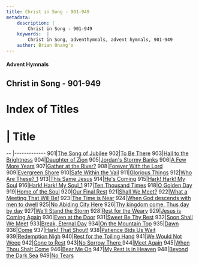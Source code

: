 ```yaml
---
title: Christ in Song - 901-949
metadata:
    description: |
        Christ in Song - 901-949
    keywords:  |
        Christ in Song, adventhymnals, advent hymnals, 901-949
    author: Brian Onang'o
---
```


#### Advent Hymnals
## Christ in Song - 901-949

# Index of Titles
# | Title                        
-- |-------------
901|[The Song of Jubilee](/christ-in-song/CIS/901-949/901-910/The-Song-of-Jubilee)
902|[To Be There](/christ-in-song/CIS/901-949/901-910/To-Be-There)
903|[Hail to the Brightness](/christ-in-song/CIS/901-949/901-910/Hail-to-the-Brightness)
904|[Daughter of Zion](/christ-in-song/CIS/901-949/901-910/Daughter-of-Zion)
905|[Jordan's Stormy Banks](/christ-in-song/CIS/901-949/901-910/Jordan's-Stormy-Banks)
906|[A Few More Years](/christ-in-song/CIS/901-949/901-910/A-Few-More-Years)
907|[Gather at the River?](/christ-in-song/CIS/901-949/901-910/Gather-at-the-River)
908|[Forever With the Lord](/christ-in-song/CIS/901-949/901-910/Forever-With-the-Lord)
909|[Evergreen Shore](/christ-in-song/CIS/901-949/901-910/Evergreen-Shore)
910|[Safe Within the Vail](/christ-in-song/CIS/901-949/901-910/Safe-Within-the-Vail)
911|[Glorious Things](/christ-in-song/CIS/901-949/911-920/Glorious-Things)
912|[Who Are These?_1](/christ-in-song/CIS/901-949/911-920/Who-Are-These_1)
913|[This Same Jesus](/christ-in-song/CIS/901-949/911-920/This-Same-Jesus)
914|[He's Coming](/christ-in-song/CIS/901-949/911-920/He's-Coming)
915|[Hark! Hark! My Soul](/christ-in-song/CIS/901-949/911-920/Hark!-Hark!-My-Soul)
916|[Hark! Hark! My Soul_1](/christ-in-song/CIS/901-949/911-920/Hark!-Hark!-My-Soul_1)
917|[Ten Thousand Times](/christ-in-song/CIS/901-949/911-920/Ten-Thousand-Times)
918|[O Golden Day](/christ-in-song/CIS/901-949/911-920/O-Golden-Day)
919|[Home of the Soul](/christ-in-song/CIS/901-949/911-920/Home-of-the-Soul)
920|[Our Final Rest](/christ-in-song/CIS/901-949/911-920/Our-Final-Rest)
921|[Shall We Meet?](/christ-in-song/CIS/901-949/921-930/Shall-We-Meet)
922|[What a Meeting That Will Be!](/christ-in-song/CIS/901-949/921-930/What-a-Meeting-That-Will-Be!)
923|[The Time is Near](/christ-in-song/CIS/901-949/921-930/The-Time-is-Near)
924|[When God descends with men to dwell](/christ-in-song/CIS/901-949/921-930/When-God-descends-with-men-to-dwell)
925|[No Abiding City Here](/christ-in-song/CIS/901-949/921-930/No-Abiding-City-Here)
926|[Thy kingdom come.  Thus day by day](/christ-in-song/CIS/901-949/921-930/Thy-kingdom-come.-Thus-day-by-day)
927|[We'll Stand the Storm](/christ-in-song/CIS/901-949/921-930/We'll-Stand-the-Storm)
928|[Rest for the Weary](/christ-in-song/CIS/901-949/921-930/Rest-for-the-Weary)
929|[Jesus is Coming Again](/christ-in-song/CIS/901-949/921-930/Jesus-is-Coming-Again)
930|[Even at the Door](/christ-in-song/CIS/901-949/921-930/Even-at-the-Door)
931|[Sweet Be Thy Rest](/christ-in-song/CIS/901-949/931-940/Sweet-Be-Thy-Rest)
932|[Soon Shall We Meet](/christ-in-song/CIS/901-949/931-940/Soon-Shall-We-Meet)
933|[Break, Eternal Day](/christ-in-song/CIS/901-949/931-940/Break,-Eternal-Day)
934|[On the Mountain Top](/christ-in-song/CIS/901-949/931-940/On-the-Mountain-Top)
935|[Dawn](/christ-in-song/CIS/901-949/931-940/Dawn)
936|[Come](/christ-in-song/CIS/901-949/931-940/Come)
937|[Hark!  That Shout!](/christ-in-song/CIS/901-949/931-940/Hark!-That-Shout!)
938|[Patience Bids Us Wait](/christ-in-song/CIS/901-949/931-940/Patience-Bids-Us-Wait)
939|[Redemption Nigh](/christ-in-song/CIS/901-949/931-940/Redemption-Nigh)
940|[Rest for the Toiling Hand](/christ-in-song/CIS/901-949/931-940/Rest-for-the-Toiling-Hand)
941|[We Would Not Weep](/christ-in-song/CIS/901-949/941-949/We-Would-Not-Weep)
942|[Gone to Rest](/christ-in-song/CIS/901-949/941-949/Gone-to-Rest)
943|[No Sorrow There ](/christ-in-song/CIS/901-949/941-949/No-Sorrow-There-)
944|[Meet Again](/christ-in-song/CIS/901-949/941-949/Meet-Again)
945|[When Thou Shalt Come](/christ-in-song/CIS/901-949/941-949/When-Thou-Shalt-Come)
946|[Bear Me On](/christ-in-song/CIS/901-949/941-949/Bear-Me-On)
947|[My Rest is in Heaven](/christ-in-song/CIS/901-949/941-949/My-Rest-is-in-Heaven)
948|[Beyond the Dark Sea](/christ-in-song/CIS/901-949/941-949/Beyond-the-Dark-Sea)
949|[No Tears](/christ-in-song/CIS/901-949/941-949/No-Tears)